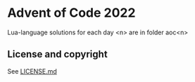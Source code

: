 # Advent of Code 2022

Lua-language solutions for each day &lt;n&gt; are in folder aoc&lt;n&gt;

## License and copyright

See [LICENSE.md](LICENSE.md)
